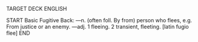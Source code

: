 TARGET DECK
ENGLISH

START
Basic
Fugitive
Back: —n. (often foll. By from) person who flees, e.g. From justice or an enemy. —adj. 1 fleeing. 2 transient, fleeting. [latin fugio flee]
END
